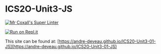 # ICS2O-Unit3-JS

[![Mr Coxall's Super Linter](https://github.com/andre-deveau/ICS20-Unit3-01-JS/workflows/Mr%20Coxall's%20Super%20Linter/badge.svg)](https://github.com/andre-deveau/ICS20-Unit3-01-JS/actions/)

[![Run on Repl.it](https://repl.it/badge/github/andre-deveau/ICS20-Unit3-01-JS)](https://repl.it/github/andre-deveau/ICS20-Unit3-01-JS)

This site can be found at: [https://andre-deveau.github.io/ICS20-Unit3-01-JS](https://andre-deveau.github.io/ICS20-Unit3-01-JS)
